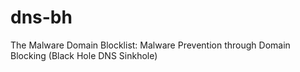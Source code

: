 # dns-bh
The Malware Domain Blocklist: Malware Prevention through Domain Blocking (Black Hole DNS Sinkhole)


